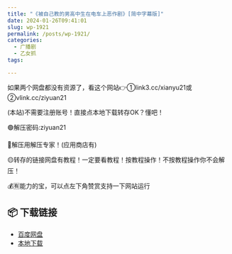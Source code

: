 ```yaml
---
title: "《被自己教的男高中生在电车上恶作剧》[简中字幕版]"
date: 2024-01-26T09:41:01
slug: wp-1921
permalink: /posts/wp-1921/
categories:
  - 广播剧
  - 乙女抓
tags:

---
```


如果两个网盘都没有资源了，看这个网站👉①link3.cc/xianyu21或②vlink.cc/ziyuan21

(本站)不需要注册账号！直接点本地下载转存OK？懂吧！

🟢解压密码:ziyuan21

🔵解压用解压专家！(应用商店有)

🟡转存的链接网盘有教程！一定要看教程！按教程操作！不按教程操作你不会解压！

💰🈶能力的宝，可以点左下角赞赏支持一下网站运行

## 📦 下载链接
- [百度网盘](https://blziyuan21.com/pay-download/1921?key=5e67d7bfb8&down_id=0)
- [本地下载](https://blziyuan21.com/pay-download/1921?key=5e67d7bfb8&down_id=1)

